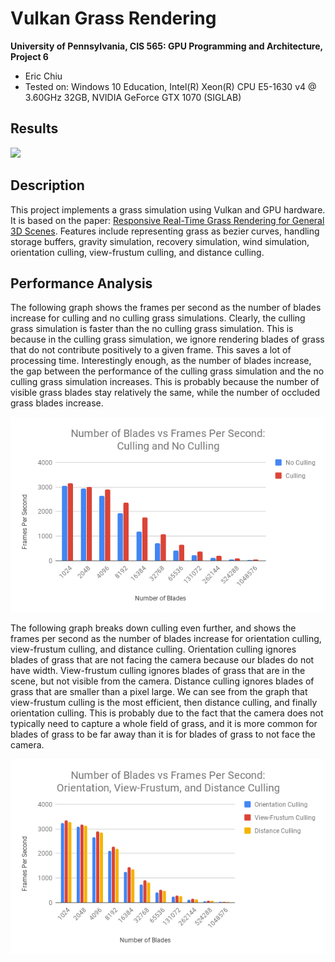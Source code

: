 Vulkan Grass Rendering
======================

**University of Pennsylvania, CIS 565: GPU Programming and Architecture, Project 6**

* Eric Chiu
* Tested on: Windows 10 Education, Intel(R) Xeon(R) CPU E5-1630 v4 @ 3.60GHz 32GB, NVIDIA GeForce GTX 1070 (SIGLAB)


## Results

![](img/vulkan-grass.gif)

## Description

This project implements a grass simulation using Vulkan and GPU hardware. It is based on the paper: [Responsive Real-Time Grass Rendering for General 3D Scenes](https://www.cg.tuwien.ac.at/research/publications/2017/JAHRMANN-2017-RRTG/JAHRMANN-2017-RRTG-draft.pdf). Features include representing grass as bezier curves, handling storage buffers, gravity simulation, recovery simulation, wind simulation, orientation culling, view-frustum culling, and distance culling.

## Performance Analysis

The following graph shows the frames per second as the number of blades increase for culling and no culling grass simulations. Clearly, the culling grass simulation is faster than the no culling grass simulation. This is because in the culling grass simulation, we ignore rendering blades of grass that do not contribute positively to a given frame. This saves a lot of processing time. Interestingly enough, as the number of blades increase, the gap between the performance of the culling grass simulation and the no culling grass simulation increases. This is probably because the number of visible grass blades stay relatively the same, while the number of occluded grass blades increase.  


![](./img/graph-1.png)


The following graph breaks down culling even further, and shows the frames per second as the number of blades increase for orientation culling, view-frustum culling, and distance culling. Orientation culling ignores blades of grass that are not facing the camera because our blades do not have width. View-frustum culling ignores blades of grass that are in the scene, but not visible from the camera. Distance culling ignores blades of grass that are smaller than a pixel large. We can see from the graph that view-frustum culling is the most efficient, then distance culling, and finally orientation culling. This is probably due to the fact that the camera does not typically need to capture a whole field of grass, and it is more common for blades of grass to be far away than it is for blades of grass to not face the camera.


![](./img/graph-2.png)

